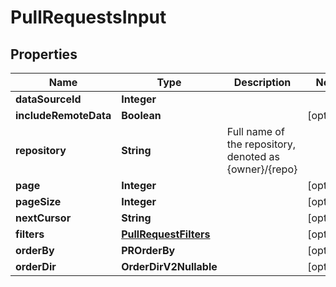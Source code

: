 

# PullRequestsInput


## Properties

| Name | Type | Description | Notes |
|------------ | ------------- | ------------- | -------------|
|**dataSourceId** | **Integer** |  |  |
|**includeRemoteData** | **Boolean** |  |  [optional] |
|**repository** | **String** | Full name of the repository, denoted as {owner}/{repo} |  |
|**page** | **Integer** |  |  [optional] |
|**pageSize** | **Integer** |  |  [optional] |
|**nextCursor** | **String** |  |  [optional] |
|**filters** | [**PullRequestFilters**](PullRequestFilters.md) |  |  [optional] |
|**orderBy** | **PROrderBy** |  |  [optional] |
|**orderDir** | **OrderDirV2Nullable** |  |  [optional] |



